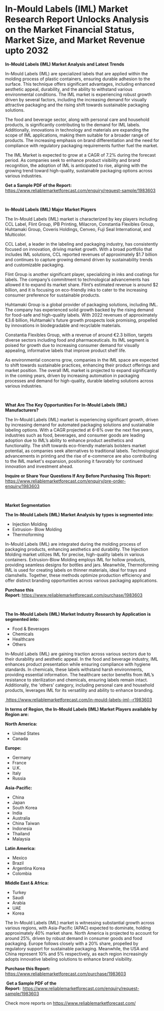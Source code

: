 <p><h1>In-Mould Labels (IML) Market Research Report Unlocks Analysis on the Market Financial Status, Market Size, and Market Revenue upto 2032</h1></p><p><strong>In-Mould Labels (IML) Market Analysis and Latest Trends</strong></p>
<p><p>In-Mould Labels (IML) are specialized labels that are applied within the molding process of plastic containers, ensuring durable adhesion to the surface. This technique offers significant advantages, including enhanced aesthetic appeal, durability, and the ability to withstand various environmental conditions. The IML market is experiencing robust growth driven by several factors, including the increasing demand for visually attractive packaging and the rising shift towards sustainable packaging solutions. </p><p>The food and beverage sector, along with personal care and household products, is significantly contributing to the demand for IML labels. Additionally, innovations in technology and materials are expanding the scope of IML applications, making them suitable for a broader range of products. The increasing emphasis on brand differentiation and the need for compliance with regulatory packaging requirements further fuel the market.</p><p>The IML Market is expected to grow at a CAGR of 7.2% during the forecast period. As companies seek to enhance product visibility and brand recognition, the adoption of IML is anticipated to rise, aligning with the growing trend toward high-quality, sustainable packaging options across various industries.</p></p>
<p><strong>Get a Sample PDF of the Report:&nbsp;</strong> <a href="https://www.reliablemarketforecast.com/enquiry/request-sample/1983603?utm_campaign=2124&utm_medium=2&utm_source=Github&utm_content=ia&utm_term=10022025&utm_id=in-mould-labels-iml">https://www.reliablemarketforecast.com/enquiry/request-sample/1983603</a></p>
<p>&nbsp;</p>
<p><strong>In-Mould Labels (IML) Major Market Players</strong></p>
<p><p>The In-Mould Labels (IML) market is characterized by key players including CCL Label, Flint Group, IPB Printing, Milacron, Constantia Flexibles Group, Huhtamaki Group, Coveris Holdings, Cenveo, Fuji Seal International, and Multicolor. </p><p>CCL Label, a leader in the labeling and packaging industry, has consistently focused on innovation, driving market growth. With a broad portfolio that includes IML solutions, CCL reported revenues of approximately $1.7 billion and continues to capture growing demand driven by sustainability trends and customizable packaging.</p><p>Flint Group is another significant player, specializing in inks and coatings for labels. The company’s commitment to technological advancements has allowed it to expand its market share. Flint’s estimated revenue is around $2 billion, and it is focusing on eco-friendly inks to cater to the increasing consumer preference for sustainable products.</p><p>Huhtamaki Group is a global provider of packaging solutions, including IML. The company has experienced solid growth backed by the rising demand for food-safe and high-quality labels. With 2022 revenues of approximately €3.6 billion, Huhtamaki's future growth prospects look promising, propelled by innovations in biodegradable and recyclable materials.</p><p>Constantia Flexibles Group, with a revenue of around €2.3 billion, targets diverse sectors including food and pharmaceuticals. Its IML segment is poised for growth due to increasing consumer demand for visually appealing, informative labels that improve product shelf life.</p><p>As environmental concerns grow, companies in the IML space are expected to shift towards sustainable practices, enhancing their product offerings and market position. The overall IML market is projected to expand significantly in the coming years, driven by increasing automation in packaging processes and demand for high-quality, durable labeling solutions across various industries.</p></p>
<p>&nbsp;</p>
<p><strong>What Are The Key Opportunities For In-Mould Labels (IML) Manufacturers?</strong></p>
<p><p>The In-Mould Labels (IML) market is experiencing significant growth, driven by increasing demand for automated packaging solutions and sustainable labeling options. With a CAGR projected at 6-8% over the next five years, industries such as food, beverages, and consumer goods are leading adoption due to IML’s ability to enhance product aesthetics and functionality. The shift towards eco-friendly materials bolsters market potential, as companies seek alternatives to traditional labels. Technological advancements in printing and the rise of e-commerce are also contributing to the IML market's expansion, positioning it favorably for continued innovation and investment ahead.</p></p>
<p><strong>Inquire or Share Your Questions If Any Before Purchasing This Report:</strong> <a href="https://www.reliablemarketforecast.com/enquiry/pre-order-enquiry/1983603?utm_campaign=2124&utm_medium=2&utm_source=Github&utm_content=ia&utm_term=10022025&utm_id=in-mould-labels-iml">https://www.reliablemarketforecast.com/enquiry/pre-order-enquiry/1983603</a></p>
<p>&nbsp;</p>
<p><strong>Market Segmentation</strong></p>
<p><strong>The In-Mould Labels (IML) Market Analysis by types is segmented into:</strong></p>
<p><ul><li>Injection Molding</li><li>Extrusion- Blow Molding</li><li>Thermoforming</li></ul></p>
<p><p>In-Mould Labels (IML) are integrated during the molding process of packaging products, enhancing aesthetics and durability. The Injection Molding market utilizes IML for precise, high-quality labels in various containers. Extrusion-Blow Molding employs IML for hollow products, providing seamless designs for bottles and jars. Meanwhile, Thermoforming IML is used for creating labels on thinner materials, ideal for trays and clamshells. Together, these methods optimize production efficiency and offer distinct branding opportunities across various packaging applications.</p></p>
<p><strong>Purchase this Report:&nbsp;</strong><a href="https://www.reliablemarketforecast.com/purchase/1983603?utm_campaign=2124&utm_medium=2&utm_source=Github&utm_content=ia&utm_term=10022025&utm_id=in-mould-labels-iml">https://www.reliablemarketforecast.com/purchase/1983603</a></p>
<p>&nbsp;</p>
<p><strong>The In-Mould Labels (IML) Market Industry Research by Application is segmented into:</strong></p>
<p><ul><li>Food & Beverages</li><li>Chemicals</li><li>Healthcare</li><li>Others</li></ul></p>
<p><p>In-Mould Labels (IML) are gaining traction across various sectors due to their durability and aesthetic appeal. In the food and beverage industry, IML enhances product presentation while ensuring compliance with hygiene standards. In chemicals, these labels withstand harsh environments, providing essential information. The healthcare sector benefits from IML’s resistance to sterilization and chemicals, ensuring labels remain intact. Additionally, the 'others' category, including personal care and household products, leverages IML for its versatility and ability to enhance branding.</p></p>
<p><a href="https://www.reliablemarketforecast.com/in-mould-labels-iml--r1983603?utm_campaign=2124&utm_medium=2&utm_source=Github&utm_content=ia&utm_term=10022025&utm_id=in-mould-labels-iml">&nbsp;https://www.reliablemarketforecast.com/in-mould-labels-iml--r1983603</a></p>
<p><strong>In terms of Region, the In-Mould Labels (IML) Market Players available by Region are:</strong></p>
<p>
    <p> <strong> North America: </strong>
        <ul>
            <li>United States</li>
            <li>Canada</li>
        </ul>
        </p> 
    <p> <strong> Europe: </strong>
        <ul>
            <li>Germany</li>
            <li>France</li>
            <li>U.K.</li>
            <li>Italy</li>
            <li>Russia</li>
        </ul>
        </p> 
    <p> <strong> Asia-Pacific: </strong>
        <ul>
            <li>China</li>
            <li>Japan</li>
            <li>South Korea</li>
            <li>India</li>
            <li>Australia</li>
            <li>China Taiwan</li>
            <li>Indonesia</li>
            <li>Thailand</li>
            <li>Malaysia</li>
        </ul>
        </p> 
    <p> <strong> Latin America: </strong>
        <ul>
            <li>Mexico</li>
            <li>Brazil</li>
            <li>Argentina Korea</li>
            <li>Colombia</li>
        </ul>
        </p> 
    <p> <strong> Middle East & Africa: </strong>
        <ul>
            <li>Turkey</li>
            <li>Saudi</li>
            <li>Arabia</li>
            <li>UAE</li>
            <li>Korea</li>
        </ul>
    </p>
    </p>
<p><p>The In-Mould Labels (IML) market is witnessing substantial growth across various regions, with Asia-Pacific (APAC) expected to dominate, holding approximately 40% market share. North America is projected to account for around 25%, driven by robust demand in consumer goods and food packaging. Europe follows closely with a 20% share, propelled by regulatory support for sustainable packaging. Meanwhile, the USA and China represent 10% and 5% respectively, as each region increasingly adopts innovative labeling solutions to enhance brand visibility.</p></p>
<p><strong>Purchase this Report: </strong><a href="https://www.reliablemarketforecast.com/purchase/1983603?utm_campaign=2124&utm_medium=2&utm_source=Github&utm_content=ia&utm_term=10022025&utm_id=in-mould-labels-iml">https://www.reliablemarketforecast.com/purchase/1983603</a></p>
<p>&nbsp;<strong>Get a Sample PDF of the Report:&nbsp;&nbsp;</strong><a href="https://www.reliablemarketforecast.com/enquiry/request-sample/1983603?utm_campaign=2124&utm_medium=2&utm_source=Github&utm_content=ia&utm_term=10022025&utm_id=in-mould-labels-iml">https://www.reliablemarketforecast.com/enquiry/request-sample/1983603</a></p>
<p><strong></strong></p>
<p>Check more reports on <a href="https://www.reliablemarketforecast.com/?utm_campaign=2124&utm_medium=2&utm_source=Github&utm_content=ia&utm_term=10022025&utm_id=in-mould-labels-iml">https://www.reliablemarketforecast.com/</a></p>